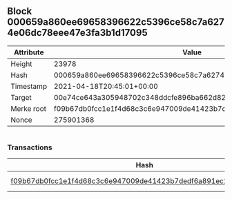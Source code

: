 ## Block 000659a860ee69658396622c5396ce58c7a6274e06dc78eee47e3fa3b1d17095

Attribute | Value
--- | ---
Height | 23978
Hash | 000659a860ee69658396622c5396ce58c7a6274e06dc78eee47e3fa3b1d17095
Timestamp | 2021-04-18T20:45:01+00:00
Target | 00e74ce643a305948702c348ddcfe896ba662d82c1a228faf4ad12250f07334e
Merke root | f09b67db0fcc1e1f4d68c3c6e947009de41423b7dedf6a891ec2a03d2bd3f5b0
Nonce | 275901368

```

```

### Transactions

Hash | Amount
--- | ---
[f09b67db0fcc1e1f4d68c3c6e947009de41423b7dedf6a891ec2a03d2bd3f5b0](f09b67db0fcc1e1f4d68c3c6e947009de41423b7dedf6a891ec2a03d2bd3f5b0.md) | 10.00000000 SKEPTI 
